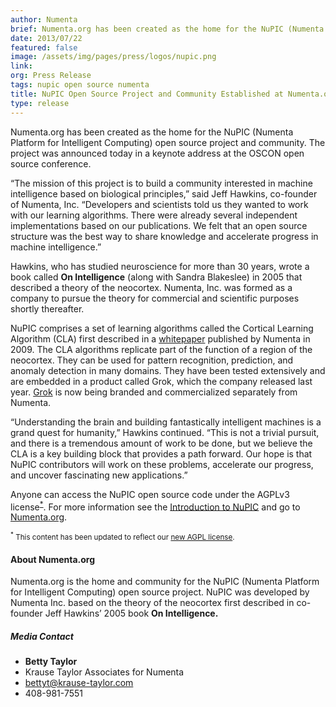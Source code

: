 ```yaml
---
author: Numenta
brief: Numenta.org has been created as the home for the NuPIC (Numenta Platform for Intelligent Computing) open source project and community.  The project was
date: 2013/07/22
featured: false
image: /assets/img/pages/press/logos/nupic.png
link:
org: Press Release
tags: nupic open source numenta
title: NuPIC Open Source Project and Community Established at Numenta.org
type: release
---
```


Numenta.org has been created as the home for the NuPIC (Numenta Platform for
Intelligent Computing) open source project and community.  The project was
announced today in a keynote address at the OSCON open source conference.

“The mission of this project is to build a community interested in machine
intelligence based on biological principles,” said Jeff Hawkins, co-founder of
Numenta, Inc. “Developers and scientists told us they wanted to work with our
learning algorithms.  There were already several independent implementations
based on our publications.  We felt that an open source structure was the best
way to share knowledge and accelerate progress in machine intelligence.”

Hawkins, who has studied neuroscience for more than 30 years, wrote a book
called **On Intelligence** (along with Sandra Blakeslee) in 2005 that
described a theory of the neocortex.  Numenta, Inc. was formed as a company to
pursue the theory for commercial and scientific purposes shortly thereafter.

NuPIC comprises a set of learning algorithms called the Cortical Learning
Algorithm (CLA) first described in a
<a href="http://numenta.org/resources/HTM_CorticalLearningAlgorithms.pdf">whitepaper</a>
published by Numenta in 2009. The CLA algorithms replicate part of the function
of a region of the neocortex. They can be used for pattern recognition,
prediction, and anomaly detection in many domains. They have been tested
extensively and are embedded in a product called Grok, which the company
released last year. [Grok](/grok/) is now being
branded and commercialized separately from Numenta.

“Understanding the brain and building fantastically intelligent machines is a
grand quest for humanity,” Hawkins continued. “This is not a trivial pursuit,
and there is a tremendous amount of work to be done, but we believe the CLA is a
key building block that provides a path forward. Our hope is that NuPIC
contributors will work on these problems, accelerate our progress, and uncover
fascinating new applications.”

Anyone can access the NuPIC open source code under the AGPLv3 license<sup><a href="#agpl">*</a></sup>. For more
information see the
<a href="http://numenta.org/news/2013/06/03/introducing-nupic.html">Introduction to NuPIC</a>
and go to <a href="http://numenta.org">Numenta.org</a>.

<small id="agpl" class="disclaimer"><sup>*</sup> This content has been updated to reflect our <a href="http://numenta.org/blog/2015/08/17/licensing-update.html">new AGPL license</a>.</small>

#### About Numenta.org

Numenta.org is the home and community for the NuPIC (Numenta Platform for
Intelligent Computing) open source project. NuPIC was developed by Numenta Inc.
based on the theory of the neocortex first described in co-founder Jeff Hawkins’
2005 book **On Intelligence.**

##### Media Contact
* **Betty Taylor**
* Krause Taylor Associates for Numenta
* [bettyt@krause-taylor.com](mailto:bettyt@krause-taylor.com)
* 408-981-7551
